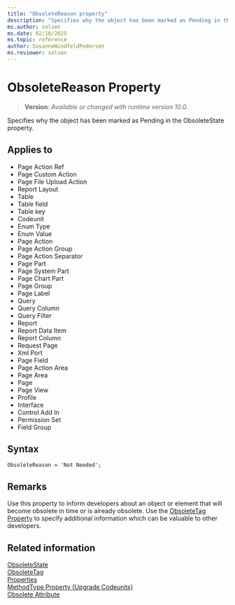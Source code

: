 ```yaml
---
title: "ObsoleteReason property"
description: "Specifies why the object has been marked as Pending in the ObsoleteState property."
ms.author: solsen
ms.date: 02/18/2025
ms.topic: reference
author: SusanneWindfeldPedersen
ms.reviewer: solsen
---
```

[//]: # (START>DO_NOT_EDIT)
[//]: # (IMPORTANT:Do not edit any of the content between here and the END>DO_NOT_EDIT.)
[//]: # (Any modifications should be made in the .xml files in the ModernDev repo.)
# ObsoleteReason Property
> **Version**: _Available or changed with runtime version 10.0._

Specifies why the object has been marked as Pending in the ObsoleteState property.

## Applies to
-   Page Action Ref
-   Page Custom Action
-   Page File Upload Action
-   Report Layout
-   Table
-   Table field
-   Table key
-   Codeunit
-   Enum Type
-   Enum Value
-   Page Action
-   Page Action Group
-   Page Action Separator
-   Page Part
-   Page System Part
-   Page Chart Part
-   Page Group
-   Page Label
-   Query
-   Query Column
-   Query Filter
-   Report
-   Report Data Item
-   Report Column
-   Request Page
-   Xml Port
-   Page Field
-   Page Action Area
-   Page Area
-   Page
-   Page View
-   Profile
-   Interface
-   Control Add In
-   Permission Set
-   Field Group

[//]: # (IMPORTANT: END>DO_NOT_EDIT)


## Syntax

```AL
ObsoleteReason = 'Not Needed';
```

## Remarks 

Use this property to inform developers about an object or element that will become obsolete in time or is already obsolete. Use the [ObsoleteTag Property](devenv-obsoletetag-property.md) to specify additional information which can be valuable to other developers.

## Related information

[ObsoleteState](devenv-obsoletestate-property.md)  
[ObsoleteTag](devenv-obsoletetag-property.md)  
[Properties](devenv-properties.md)  
[MethodType Property (Upgrade Codeunits)](../devenv-methodtype-property-upgrade-codeunits.md)  
[Obsolete Attribute](../attributes/devenv-obsolete-attribute.md)  